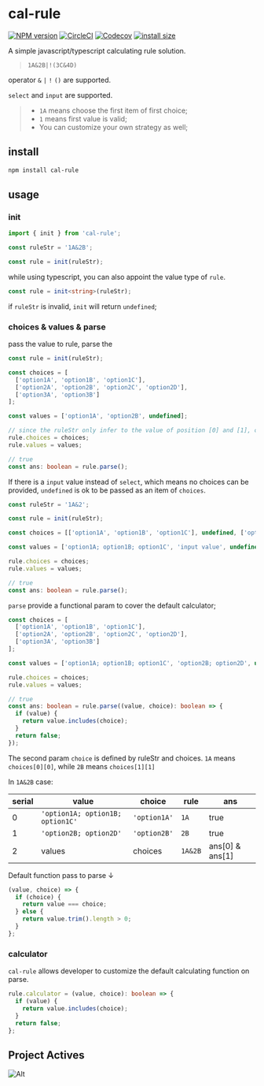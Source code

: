 # cal-rule

[![NPM version](https://img.shields.io/npm/v/cal-rule.svg?style=flat)](https://npmjs.com/package/cal-rule)
[![CircleCI](https://circleci.com/gh/darkXmo/cal-rule/tree/circleci-project-setup.svg?style=shield)](https://circleci.com/gh/darkXmo/cal-rule/tree/circleci-project-setup)
[![Codecov](https://badgen.net/codecov/c/github/darkXmo/cal-rule/circleci-project-setup)](https://app.codecov.io/gh/darkXmo/cal-rule)
[![install size](https://badgen.net/packagephobia/install/cal-rule)](https://packagephobia.now.sh/result?p=cal-rule)

A simple javascript/typescript calculating rule solution.

> `1A&2B|!(3C&4D)`

operator `&` `|` `!` `()` are supported.

`select` and `input` are supported.

> - `1A` means choose the first item of first choice;
> - `1` means first value is valid;
> - You can customize your own strategy as well;

## install

```bash
npm install cal-rule
```

## usage

### init

```javascript
import { init } from 'cal-rule';

const ruleStr = '1A&2B';

const rule = init(ruleStr);
```

while using typescript, you can also appoint the value type of `rule`.

```typescript
const rule = init<string>(ruleStr);
```

if `ruleStr` is invalid, `init` will return `undefined`;

### choices & values & parse

pass the value to rule, parse the

```typescript
const rule = init(ruleStr);

const choices = [
  ['option1A', 'option1B', 'option1C'],
  ['option2A', 'option2B', 'option2C', 'option2D'],
  ['option3A', 'option3B']
];

const values = ['option1A', 'option2B', undefined];

// since the ruleStr only infer to the value of position [0] and [1], choices[2] and values[2] will be passed but ignored.
rule.choices = choices;
rule.values = values;

// true
const ans: boolean = rule.parse();
```

If there is a `input` value instead of `select`, which means no choices can be provided, `undefined` is ok to be passed as an item of `choices`.

```typescript
const ruleStr = '1A&2';

const rule = init(ruleStr);

const choices = [['option1A', 'option1B', 'option1C'], undefined, ['option3A', 'option3B']];

const values = ['option1A; option1B; option1C', 'input value', undefined];

rule.choices = choices;
rule.values = values;

// true
const ans: boolean = rule.parse();
```

`parse` provide a functional param to cover the default calculator;

```typescript
const choices = [
  ['option1A', 'option1B', 'option1C'],
  ['option2A', 'option2B', 'option2C', 'option2D'],
  ['option3A', 'option3B']
];

const values = ['option1A; option1B; option1C', 'option2B; option2D', undefined];

rule.choices = choices;
rule.values = values;

// true
const ans: boolean = rule.parse((value, choice): boolean => {
  if (value) {
    return value.includes(choice);
  }
  return false;
});
```

The second param `choice` is defined by ruleStr and choices. `1A` means `choices[0][0]`, while `2B` means `choices[1][1]`

In `1A&2B` case:

| serial | value                            | choice       | rule    | ans             |
| ------ | -------------------------------- | ------------ | ------- | --------------- |
| 0      | `'option1A; option1B; option1C'` | `'option1A'` | `1A`    | true            |
| 1      | `'option2B; option2D'`           | `'option2B'` | `2B`    | true            |
| 2      | values                           | choices      | `1A&2B` | ans[0] & ans[1] |

Default function pass to parse ↓

```typescript
(value, choice) => {
  if (choice) {
    return value === choice;
  } else {
    return value.trim().length > 0;
  }
};
```

### calculator

`cal-rule` allows developer to customize the default calculating function on parse.

```typescript
rule.calculator = (value, choice): boolean => {
  if (value) {
    return value.includes(choice);
  }
  return false;
};
```

## Project Actives

![Alt](https://repobeats.axiom.co/api/embed/070ab5736ffbb0afce1a6c9ebe598032c60730a8.svg 'Repobeats analytics image')
